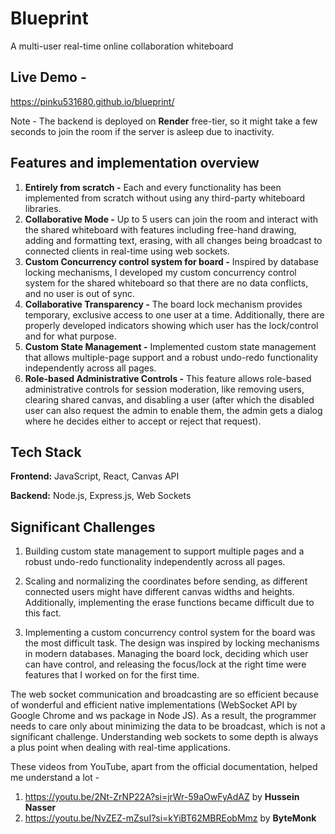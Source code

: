 # Blueprint

A multi-user real-time online collaboration whiteboard

## Live Demo -
https://pinku531680.github.io/blueprint/

Note - The backend is deployed on **Render** free-tier, so it might take a few seconds to join the room if the server is asleep due to inactivity.

## Features and implementation overview

1) **Entirely from scratch -**  Each and every functionality has been implemented from scratch without using any third-party whiteboard libraries.
2) **Collaborative Mode -** Up to 5 users can join the room and interact with the shared whiteboard with features including free-hand drawing,
   adding and formatting text, erasing, with all changes being broadcast to connected clients in real-time using web sockets.
3) **Custom Concurrency control system for board -** Inspired by database locking mechanisms, I developed my custom concurrency control system for
   the shared whiteboard so that there are no data conflicts, and no user is out of sync.
4) **Collaborative Transparency -** The board lock mechanism provides temporary, exclusive access to one user at a time. Additionally, there are properly developed indicators
   showing which user has the lock/control and for what purpose.
5) **Custom State Management -** Implemented custom state management that allows multiple-page support and a robust undo-redo functionality independently across all pages.
6) **Role-based Administrative Controls -** This feature allows role-based administrative controls for session moderation, like removing users, clearing shared canvas, and
   disabling a user (after which the disabled user can also request the admin to enable them, the admin gets a dialog where he decides either to accept or reject that request).


## Tech Stack

**Frontend:** JavaScript, React, Canvas API

**Backend:** Node.js, Express.js, Web Sockets 

## Significant Challenges

1) Building custom state management to support multiple pages and a robust undo-redo functionality independently across all pages.
   
2) Scaling and normalizing the coordinates before sending, as different connected users might have different canvas widths and heights. Additionally, implementing the erase functions
   became difficult due to this fact.
   
3) Implementing a custom concurrency control system for the board was the most difficult task. The design was inspired by locking mechanisms in modern databases.
   Managing the board lock, deciding which user can have control, and releasing the focus/lock at the right time were features that I worked on for the first time.


The web socket communication and broadcasting are so efficient because of wonderful and efficient native implementations (WebSocket API by Google Chrome and ws package in Node JS). 
As a result, the programmer needs to care only about minimizing the data to be broadcast, which is not a significant challenge. Understanding web sockets to some depth is always a plus point when dealing with real-time applications.

These videos from YouTube, apart from the official documentation, helped me understand a lot -
1) https://youtu.be/2Nt-ZrNP22A?si=jrWr-59aOwFyAdAZ by **Hussein Nasser**
2) https://youtu.be/NvZEZ-mZsuI?si=kYiBT62MBREobMmz by **ByteMonk**




